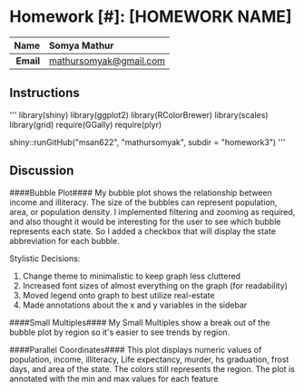 Homework [#]: [HOMEWORK NAME]
==============================

| **Name**  | Somya Mathur  |
|----------:|:-------------|
| **Email** | mathursomyak@gmail.com |

## Instructions ##
'''
library(shiny)
library(ggplot2)
library(RColorBrewer)
library(scales)
library(grid)
require(GGally)
require(plyr)

shiny::runGitHub("msan622", "mathursomyak", subdir = "homework3")
'''
## Discussion ##

####Bubble Plot####
My bubble plot shows the relationship between income and illiteracy.
The size of the bubbles can represent population, area, or population density.
I implemented filtering and zooming as required, and
also thought it would be interesting for the user to see which bubble represents
each state. So I added a checkbox that will display the state abbreviation for 
each bubble.

Stylistic Decisions: 
1. Change theme to minimalistic to keep graph less cluttered
2. Increased font sizes of almost everything on the graph (for readability)
3. Moved legend onto graph to best utilize real-estate
4. Made annotations about the x and y variables in the sidebar

####Small Multiples####
My Small Multiples show a break out of the bubble plot by region so it's easier 
to see trends by region.

####Parallel Coordinates####
This plot displays numeric values of population, income, illiteracy, Life
expectancy, murder, hs graduation, frost days, and area of the state. The colors
still represents the region. The plot is annotated with the min and max values for 
each feature